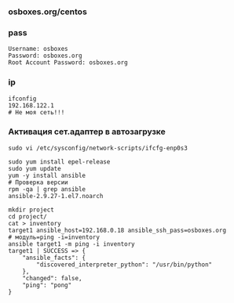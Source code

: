 ### osboxes.org/centos
### pass
```
Username: osboxes
Password: osboxes.org
Root Account Password: osboxes.org
```
### ip
```
ifconfig
192.168.122.1
# Не моя сеть!!!
```
### Активация сет.адаптер в автозагрузке
```
sudo vi /etc/sysconfig/network-scripts/ifcfg-enp0s3
```

```
sudo yum install epel-release
sudo yum update
yum -y install ansible
# Проверка версии
rpm -qa | grep ansible
ansible-2.9.27-1.el7.noarch
```

```
mkdir project
cd project/
cat > inventory
target1 ansible_host=192.168.0.18 ansible_ssh_pass=osboxes.org
# модуль=ping -i=inventory
ansible target1 -m ping -i inventory
target1 | SUCCESS => {
    "ansible_facts": {
        "discovered_interpreter_python": "/usr/bin/python"
    },
    "changed": false,
    "ping": "pong"
}
```











